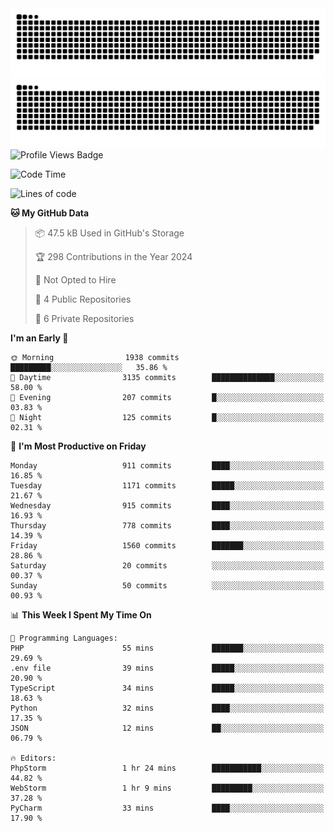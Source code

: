 <img src="https://github.com/nielsbaggerman/nielsbaggerman/blob/output/github-contribution-grid-snake.svg#gh-light-mode-only" alt="GitHub Snake Light">
<img src="https://github.com/nielsbaggerman/nielsbaggerman/blob/output/github-contribution-grid-snake-dark.svg#gh-dark-mode-only" alt="GitHub Snake Dark">
<img src="https://komarev.com/ghpvc/?username=nielsbaggerman&amp;label=Profile+Views" alt="Profile Views Badge" />

<!--START_SECTION:waka-->
![Code Time](http://img.shields.io/badge/Code%20Time-2%2C156%20hrs%2058%20mins-blue)

![Lines of code](https://img.shields.io/badge/From%20Hello%20World%20I%27ve%20Written-7.7%20million%20lines%20of%20code-blue)

**🐱 My GitHub Data** 

> 📦 47.5 kB Used in GitHub's Storage 
 > 
> 🏆 298 Contributions in the Year 2024
 > 
> 🚫 Not Opted to Hire
 > 
> 📜 4 Public Repositories 
 > 
> 🔑 6 Private Repositories 
 > 
**I'm an Early 🐤** 

```text
🌞 Morning                1938 commits        █████████░░░░░░░░░░░░░░░░   35.86 % 
🌆 Daytime                3135 commits        ██████████████░░░░░░░░░░░   58.00 % 
🌃 Evening                207 commits         █░░░░░░░░░░░░░░░░░░░░░░░░   03.83 % 
🌙 Night                  125 commits         █░░░░░░░░░░░░░░░░░░░░░░░░   02.31 % 
```
📅 **I'm Most Productive on Friday** 

```text
Monday                   911 commits         ████░░░░░░░░░░░░░░░░░░░░░   16.85 % 
Tuesday                  1171 commits        █████░░░░░░░░░░░░░░░░░░░░   21.67 % 
Wednesday                915 commits         ████░░░░░░░░░░░░░░░░░░░░░   16.93 % 
Thursday                 778 commits         ████░░░░░░░░░░░░░░░░░░░░░   14.39 % 
Friday                   1560 commits        ███████░░░░░░░░░░░░░░░░░░   28.86 % 
Saturday                 20 commits          ░░░░░░░░░░░░░░░░░░░░░░░░░   00.37 % 
Sunday                   50 commits          ░░░░░░░░░░░░░░░░░░░░░░░░░   00.93 % 
```


📊 **This Week I Spent My Time On** 

```text
💬 Programming Languages: 
PHP                      55 mins             ███████░░░░░░░░░░░░░░░░░░   29.69 % 
.env file                39 mins             █████░░░░░░░░░░░░░░░░░░░░   20.90 % 
TypeScript               34 mins             █████░░░░░░░░░░░░░░░░░░░░   18.63 % 
Python                   32 mins             ████░░░░░░░░░░░░░░░░░░░░░   17.35 % 
JSON                     12 mins             ██░░░░░░░░░░░░░░░░░░░░░░░   06.79 % 

🔥 Editors: 
PhpStorm                 1 hr 24 mins        ███████████░░░░░░░░░░░░░░   44.82 % 
WebStorm                 1 hr 9 mins         █████████░░░░░░░░░░░░░░░░   37.28 % 
PyCharm                  33 mins             ████░░░░░░░░░░░░░░░░░░░░░   17.90 % 
```


<!--END_SECTION:waka-->
